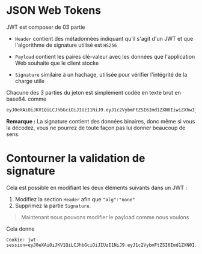 # JSON Web Tokens

JWT est composer de 03 partie

- `Header` contient des métadonnées indiquant qu'il s'agit d'un JWT et que l'algorithme de signature utilisé est `HS256`

- `Payload`  contient les paires clé-valeur avec les données que l'application Web souhaite que le client stocke

- `Signature` similaire à un hachage, utilisée pour vérifier l'intégrité de la charge utile


Chacune des 3 parties du jeton est simplement codée en texte brut en base64. comme

```c
eyJ0eXAiOiJKV1QiLCJhbGciOiJIUzI1NiJ9.eyJ1c2VybmFtZSI6Imd1ZXN0IiwiZXhwIjoxNjY1MDc2ODM2fQ.C8Z3gJ7wPgVLvEUonaieJWBJBYt5xOph2CpIhlxqdUw
```

**Remarque :** La signature contient des données binaires, donc même si vous la décodez, vous ne pourrez de toute façon pas lui donner beaucoup de sens.

# Contourner la validation de signature
Cela est possible en modifiant les deux éléments suivants dans un JWT :
 
1. Modifiez la section `Header`  afin que `"alg":"none"`
2. Supprimez la partie `Signature`.

> Maintenant nous pouvons modifier le payload comme nous voulons

Cela donne

```http
Cookie: jwt-session=eyJ0eXAiOiJKV1QiLCJhbGciOiJIUzI1NiJ9.eyJ1c2VybmFtZSI6Imd1ZXN0IiwiZXhwIjoxNjY1MDc2ODM2fQ.
```

